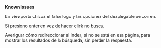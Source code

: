 **Known Issues**

En viewports chicos el falso logo y las opciones del desplegable se corren.

Si presiono enter en vez de hacer click no busca.

Averiguar cómo redireccionar al index, si no se está en esa página, para mostrar los resultados de la búsqueda, sin perder la respuesta.